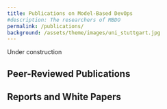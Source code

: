 ```yaml
---
title: Publications on Model-Based DevOps
#description: The researchers of MBDO
permalink: /publications/
background: /assets/theme/images/uni_stuttgart.jpg
---
```


Under construction

## Peer-Reviewed Publications

## Reports and White Papers